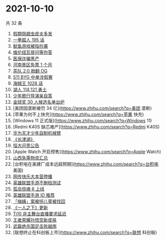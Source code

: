 # 2021-10-10

共 32 条

<!-- BEGIN ZHIHUSEARCH -->
<!-- 最后更新时间 Sun Oct 10 2021 17:07:44 GMT+0800 (China Standard Time) -->
1. [假期隐翅虫皮炎多发](https://www.zhihu.com/search?q=隐翅虫)
1. [一拳超人 195 话](https://www.zhihu.com/search?q=一拳超人)
1. [鱿鱼游戏被指抄袭](https://www.zhihu.com/search?q=鱿鱼游戏)
1. [维伦纽瓦提问等你答](https://www.zhihu.com/search?q=维伦纽瓦)
1. [医保诈骗黑产](https://www.zhihu.com/search?q=医保诈骗黑产)
1. [河南景区免票 1 个月](https://www.zhihu.com/search?q=河南景区)
1. [茶队 2:0 掀翻 OG](https://www.zhihu.com/search?q=og)
1. [S11 BYG 中单涉假赛](https://www.zhihu.com/search?q=byg)
1. [海贼王 1028 话](https://www.zhihu.com/search?q=海贼王)
1. [湖人 114:121 勇士](https://www.zhihu.com/search?q=勇士)
1. [少年歌行导演亲自答](https://www.zhihu.com/search?q=少年歌行)
1. [金球奖 30 人候选名单出炉](https://www.zhihu.com/search?q=金球奖)
1. [美团因垄断被罚 34 亿](https://www.zhihu.com/search?q=美团 垄断)
1. [苹果为何不上快充](https://www.zhihu.com/search?q=苹果 快充)
1. [Windows 11 正式版](https://www.zhihu.com/search?q=Windows 11)
1. [Redmi K40S 缺芯难产](https://www.zhihu.com/search?q=Redmi K40S)
1. [华为天才少年自制机械臂](https://www.zhihu.com/search?q=稚晖)
1. [《长津湖》](https://www.zhihu.com/search?q=长津湖)
1. [恒大问责公告](https://www.zhihu.com/search?q=恒大)
1. [Apple Watch 开启预售](https://www.zhihu.com/search?q=Apple Watch)
1. [ 山西急需物资汇总](https://www.zhihu.com/search?q=山西)
1. [台积电在美建厂成本远超预期](https://www.zhihu.com/search?q=台积电 美国)
1. [网传快乐大本营停播](https://www.zhihu.com/search?q=快乐大本营)
1. [英雄联盟手游不删档测试](https://www.zhihu.com/search?q=英雄联盟手游)
1. [孤岛惊魂 6 上线](https://www.zhihu.com/search?q=孤岛惊魂6)
1. [英雄联盟手游 ID 推荐](https://www.zhihu.com/search?q=英雄联盟手游id)
1. [「梅姨」案被拐儿童被找回](https://www.zhihu.com/search?q=梅姨)
1. [《一人之下》更新](https://www.zhihu.com/search?q=一人之下)
1. [Ti10 非主舞台直播要求延迟](https://www.zhihu.com/search?q=ti10直播)
1. [王者荣耀孙悟空新皮肤](https://www.zhihu.com/search?q=孙悟空皮肤)
1. [武磊绝杀国足击败越南](https://www.zhihu.com/search?q=中国男足)
1. [联想终止在科创板上市](https://www.zhihu.com/search?q=联想 科创板)
<!-- END ZHIHUSEARCH -->
